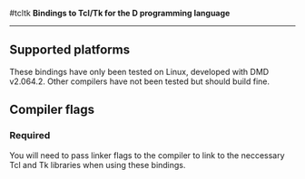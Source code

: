 #tcltk
**Bindings to Tcl/Tk for the D programming language**

---

## Supported platforms
These bindings have only been tested on Linux, developed with DMD v2.064.2. Other compilers have not been tested but should build fine.

## Compiler flags

### Required
You will need to pass linker flags to the compiler to link to the neccessary Tcl and Tk libraries when using these bindings.
